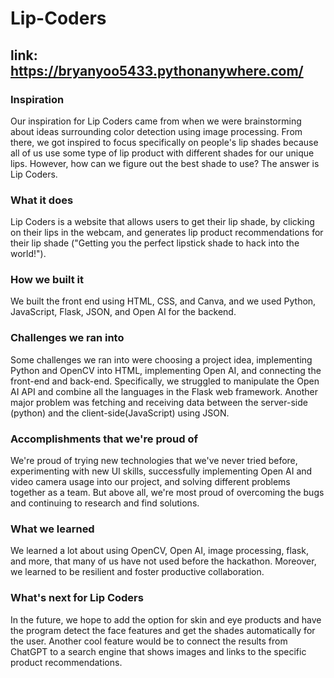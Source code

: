 # Lip-Coders

## link: https://bryanyoo5433.pythonanywhere.com/ 

### Inspiration
Our inspiration for Lip Coders came from when we were brainstorming about ideas surrounding color detection using image processing. From there, we got inspired to focus specifically on people's lip shades because all of us use some type of lip product with different shades for our unique lips. However, how can we figure out the best shade to use? The answer is Lip Coders.

### What it does
Lip Coders is a website that allows users to get their lip shade, by clicking on their lips in the webcam, and generates lip product recommendations for their lip shade ("Getting you the perfect lipstick shade to hack into the world!").

### How we built it
We built the front end using HTML, CSS, and Canva, and we used Python, JavaScript, Flask, JSON, and Open AI for the backend.

### Challenges we ran into
Some challenges we ran into were choosing a project idea, implementing Python and OpenCV into HTML, implementing Open AI, and connecting the front-end and back-end. Specifically, we struggled to manipulate the Open AI API and combine all the languages in the Flask web framework. Another major problem was fetching and receiving data between the server-side (python) and the client-side(JavaScript) using JSON.

### Accomplishments that we're proud of
We're proud of trying new technologies that we've never tried before, experimenting with new UI skills, successfully implementing Open AI and video camera usage into our project, and solving different problems together as a team. But above all, we're most proud of overcoming the bugs and continuing to research and find solutions. 

### What we learned
We learned a lot about using OpenCV, Open AI, image processing, flask, and more, that many of us have not used before the hackathon. Moreover, we learned to be resilient and foster productive collaboration.

### What's next for Lip Coders
In the future, we hope to add the option for skin and eye products and have the program detect the face features and get the shades automatically for the user. Another cool feature would be to connect the results from ChatGPT to a search engine that shows images and links to the specific product recommendations.
